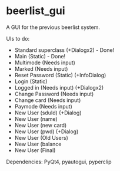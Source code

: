 # beerlist_gui
A GUI for the previous beerlist system.

UIs to do:
 - Standard superclass (+Dialogx2) - Done!
 - Main (Static) - Done!
 - Multimode (Needs input)
 - Marked (Needs input)
 - Reset Password (Static) (+InfoDialog)
 - Login (Static)
 - Logged in (Needs input) (+Dialogx2)
 - Change Password (Needs input)
 - Change card (Needs input)
 - Paymode (Needs input)
 - New User (sduId) (+Dialog)
 - New User (name)
 - New User (new card)
 - New User (pwd) (+Dialog)
 - New User (Old Users)
 - New User (balance
 - New User (Final)

Dependencies: PyQt4, pyautogui, pyperclip
